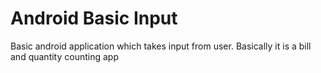 # Android Basic Input
Basic android application which takes input from user. Basically it is a bill and quantity counting app
